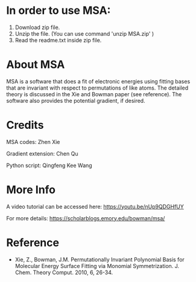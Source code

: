 # In order to use MSA:

1. Download zip file.
2. Unzip the file. (You can use command 'unzip MSA.zip' )
3. Read the readme.txt inside zip file.

# About MSA

MSA is a software that does a fit of electronic energies using fitting bases that are invariant with respect to permutations of like atoms. The detailed theory is discussed in the Xie and Bowman paper (see reference). The software also provides the potential gradient, if desired.




# Credits
MSA codes: Zhen Xie

Gradient extension: Chen Qu

Python script: Qingfeng Kee Wang


# More Info
A video tutorial can be accessed here: https://youtu.be/nUp9QDGHfUY

For more details: https://scholarblogs.emory.edu/bowman/msa/


# Reference
* Xie, Z., Bowman, J.M. Permutationally Invariant Polynomial Basis for Molecular Energy Surface Fitting via Monomial Symmetrization. J. Chem. Theory Comput. 2010, 6, 26-34.
